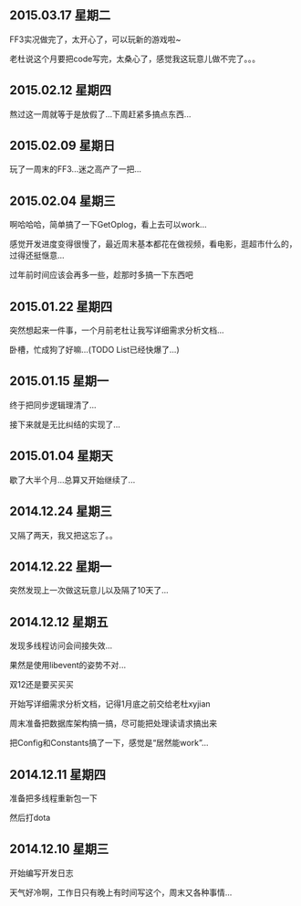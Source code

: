 ## 2015.03.17 星期二

FF3实况做完了，太开心了，可以玩新的游戏啦~

老杜说这个月要把code写完，太桑心了，感觉我这玩意儿做不完了。。。

## 2015.02.12 星期四

熬过这一周就等于是放假了...下周赶紧多搞点东西...

## 2015.02.09 星期日

玩了一周末的FF3...迷之高产了一把...

## 2015.02.04 星期三

啊哈哈哈，简单搞了一下GetOplog，看上去可以work...

感觉开发进度变得很慢了，最近周末基本都花在做视频，看电影，逛超市什么的，过得还挺惬意...

过年前时间应该会再多一些，趁那时多搞一下东西吧

## 2015.01.22 星期四

突然想起来一件事，一个月前老杜让我写详细需求分析文档...

卧槽，忙成狗了好嘛...(TODO List已经快爆了...)

## 2015.01.15 星期一

终于把同步逻辑理清了...

接下来就是无比纠结的实现了...

## 2015.01.04 星期天

歇了大半个月...总算又开始继续了...

## 2014.12.24 星期三

又隔了两天，我又把这忘了。。
 
## 2014.12.22 星期一

突然发现上一次做这玩意儿以及隔了10天了...

## 2014.12.12 星期五

发现多线程访问会间接失效...

果然是使用libevent的姿势不对...

双12还是要买买买

开始写详细需求分析文档，记得1月底之前交给老杜xyjian

周末准备把数据库架构搞一搞，尽可能把处理读请求搞出来

把Config和Constants搞了一下，感觉是“居然能work”...

## 2014.12.11 星期四

准备把多线程重新包一下

然后打dota

## 2014.12.10 星期三

开始编写开发日志

天气好冷啊，工作日只有晚上有时间写这个，周末又各种事情...
